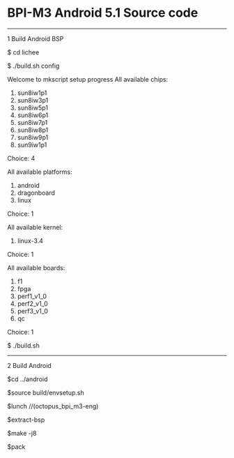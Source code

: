 # BPI-M3 Android 5.1 Source code
----------
1 Build Android BSP

 $ cd lichee
 
 $ ./build.sh config       

Welcome to mkscript setup progress
All available chips:
   1. sun8iw1p1
   2. sun8iw3p1
   3. sun8iw5p1
   4. sun8iw6p1
   5. sun8iw7p1
   6. sun8iw8p1
   7. sun8iw9p1
   8. sun9iw1p1
 
Choice: 4


All available platforms:
   1. android
   2. dragonboard
   3. linux
 
Choice: 1


All available kernel:
   1. linux-3.4
 
Choice: 1


All available boards:
   1. f1
   2. fpga
   3. perf1_v1_0
   4. perf2_v1_0
   5. perf3_v1_0
   6. qc

Choice: 1

   $ ./build.sh 

***********

2 Build Android 

   $cd ../android

   $source build/envsetup.sh
   
   $lunch    //(octopus_bpi_m3-eng)
   
   $extract-bsp
   
   $make -j8
   
   $pack
   
   
   
   









